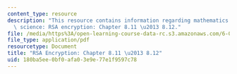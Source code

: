 ```yaml
---
content_type: resource
description: "This resource contains information regarding mathematics for computer\
  \ science: RSA encryption: Chapter 8.11 \u2013 8.12."
file: /media/https%3A/open-learning-course-data-rc.s3.amazonaws.com/6-042j-mathematics-for-computer-science-spring-2015/180ba5ee0bf0afa03e9e77e1f9597c78_MIT6_042JS15_Session15.pdf
file_type: application/pdf
resourcetype: Document
title: "RSA Encryption: Chapter 8.11 \u2013 8.12"
uid: 180ba5ee-0bf0-afa0-3e9e-77e1f9597c78
---
```

